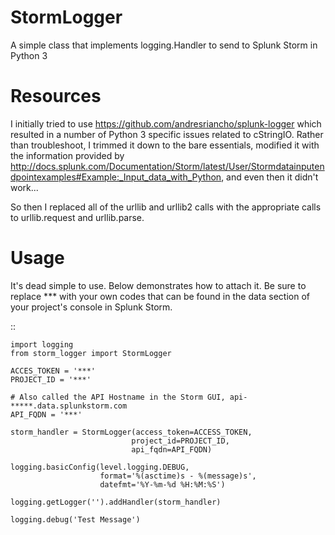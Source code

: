 StormLogger
===========

A simple class that implements logging.Handler to send to Splunk Storm in Python 3

Resources
=========

I initially tried to use https://github.com/andresriancho/splunk-logger which resulted in a number of Python 3 specific issues related to cStringIO.  Rather than troubleshoot, I trimmed it down to the bare essentials, modified it with the information provided by http://docs.splunk.com/Documentation/Storm/latest/User/Stormdatainputendpointexamples#Example:_Input_data_with_Python, and even then it didn't work...

So then I replaced all of the urllib and urllib2 calls with the appropriate calls to urllib.request and urllib.parse.

Usage
=====

It's dead simple to use. Below demonstrates how to attach it.  Be sure to replace *** with your own codes that can be found in the data section of your project's console in Splunk Storm.

::


    import logging
    from storm_logger import StormLogger

    ACCES_TOKEN = '***'
    PROJECT_ID = '***'
    
    # Also called the API Hostname in the Storm GUI, api-*****.data.splunkstorm.com
    API_FQDN = '***'

    storm_handler = StormLogger(access_token=ACCESS_TOKEN,
                               project_id=PROJECT_ID,
                               api_fqdn=API_FQDN)
    
    logging.basicConfig(level.logging.DEBUG,
                        format='%(asctime)s - %(message)s',
                        datefmt='%Y-%m-%d %H:%M:%S')
    
    logging.getLogger('').addHandler(storm_handler)

    logging.debug('Test Message')
